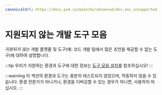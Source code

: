 ```yaml
---
canonicalUrl: https://docs.px4.io/main/ko/advanced/dev_env_unsupported
---
```


# 지원되지 않는 개발 도구 모음

*지원되지 않는* 개발 플랫폼 및 도구(예: 코드 개발 팀에서 많은 조언을 제공할 수 없는 도구)에 대하여 설명합니다.

:::tip
우리가 지원하는 환경과 도구에 대한 정보는 [도구 모음 설치](../dev_setup/dev_env.md)를 참조하십시오!
:::

:::warning
이 섹션의 환경과 도구는 충분히 테스트되지 않았으며, 작동하지 않을 수 있습니다.
환경 전문가가 아니거나, 환경을 디버깅할 수 있는 경우가 아니면, 사용하지 마십시오.
:::

